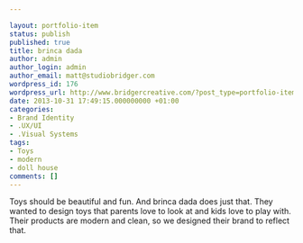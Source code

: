 ```yaml
---

layout: portfolio-item
status: publish
published: true
title: brinca dada
author: admin
author_login: admin
author_email: matt@studiobridger.com
wordpress_id: 176
wordpress_url: http://www.bridgercreative.com/?post_type=portfolio-item&#038;p=176
date: 2013-10-31 17:49:15.000000000 +01:00
categories:
- Brand Identity
- .UX/UI
- .Visual Systems
tags:
- Toys
- modern
- doll house
comments: []
---
```

Toys should be beautiful and fun. And brinca dada does just that. They wanted to design toys that parents love to look at and kids love to play with. Their products are modern and clean, so we designed their brand to reflect that.
